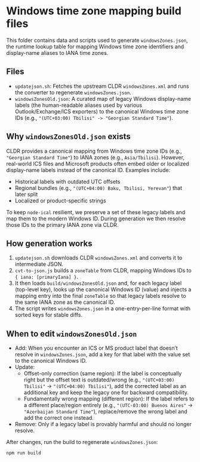 # Windows time zone mapping build files

This folder contains data and scripts used to generate `windowsZones.json`, the runtime lookup table for mapping Windows time zone identifiers and display-name aliases to IANA time zones.

## Files

- `updatejson.sh`: Fetches the upstream CLDR `windowsZones.xml` and runs the converter to regenerate `windowsZones.json`.
- `windowsZonesOld.json`: A curated map of legacy Windows display-name labels (the human-readable aliases used by various Outlook/Exchange/ICS exporters) to the canonical Windows time zone IDs (e.g., `"(UTC+03:00) Tbilisi" -> "Georgian Standard Time"`).

## Why `windowsZonesOld.json` exists

CLDR provides a canonical mapping from Windows time zone IDs (e.g., `"Georgian Standard Time"`) to IANA zones (e.g., `Asia/Tbilisi`). However, real-world ICS files and Microsoft products often embed older or localized display-name labels instead of the canonical ID. Examples include:

- Historical labels with outdated UTC offsets
- Regional bundles (e.g., `"(UTC+04:00) Baku, Tbilisi, Yerevan"`) that later split
- Localized or product-specific strings

To keep `node-ical` resilient, we preserve a set of these legacy labels and map them to the modern Windows ID. During generation we then resolve those IDs to the primary IANA zone via CLDR.

## How generation works

1. `updatejson.sh` downloads CLDR `windowsZones.xml` and converts it to intermediate JSON.
2. `cvt-to-json.js` builds a `zoneTable` from CLDR, mapping Windows IDs to `{ iana: [primaryIana] }`.
3. It then loads `build/windowsZonesOld.json` and, for each legacy label (top-level key), looks up the canonical Windows ID (value) and injects a mapping entry into the final `zoneTable` so that legacy labels resolve to the same IANA zone as the canonical ID.
4. The script writes `windowsZones.json` in a one-entry-per-line format with sorted keys for stable diffs.

## When to edit `windowsZonesOld.json`

- Add: When you encounter an ICS or MS product label that doesn’t resolve in `windowsZones.json`, add a key for that label with the value set to the canonical Windows ID.
- Update:
	- Offset-only correction (same region): If the label is conceptually right but the offset text is outdated/wrong (e.g., `"(UTC+03:00) Tbilisi"` → `"(UTC+04:00) Tbilisi"`), add the corrected label as an additional key and keep the legacy one for backward compatibility.
	- Fundamentally wrong mapping (different region): If the label refers to a different place/region entirely (e.g., `"(UTC-03:00) Buenos Aires"` → `"Azerbaijan Standard Time"`), replace/remove the wrong label and add the correct one instead.
- Remove: Only if a legacy label is provably harmful and should no longer resolve.

After changes, run the build to regenerate `windowsZones.json`:

```bash
npm run build
```
